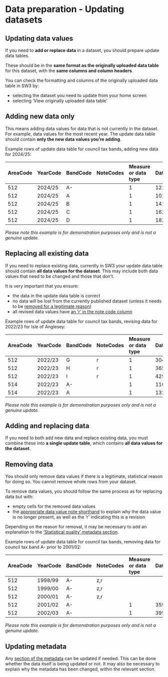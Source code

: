 # Data preparation - Updating datasets

## Updating data values

If you need to **add or replace data** in a dataset, you should prepare update data tables.

These should be in the **same format as the originally uploaded data table** for this dataset, with the **same columns and column headers**.

You can check the formatting and columns of the originally uploaded data table in SW3 by:

- selecting the dataset you need to update from your home screen
- selecting ‘View originally uploaded data table’

## Adding new data only

This means adding data values for data that is not currently in the dataset. For example, data values for the most recent year. The update data table should contain **only the new data values you’re adding**.

Example rows of update data table for council tax bands, adding new data for 2024/25:

| AreaCode | YearCode | BandCode | NoteCodes | Measure or data type | Data    |
| :------- | :------- | :------- | :-------- | :------------------- | :------ |
| 512      | 2024/25  | A-       |           | 1                    | 1216.86 |
| 512      | 2024/25  | A        |           | 1                    | 1014.05 |
| 512      | 2024/25  | B        |           | 1                    | 1419.67 |
| 512      | 2024/25  | C        |           | 1                    | 1622.48 |
| 512      | 2024/25  | D        |           | 1                    | 1825.30 |

_Please note this example is for demonstration purposes only and is not a genuine update._

## Replacing all existing data

If you need to replace existing data, currently in SW3 your update data table should contain **all data values for the dataset**. This may include both data values that need to be changed and those that don’t.

It is very important that you ensure:

- the data in the update data table is correct
- no data will be lost from the currently published dataset (unless it needs to be [removed for a legitimate reason](#guidance-removing-data))
- all revised data values have [an ‘r’ in the note code column](Data-preparation-‐-New-datasets#guidance-notes)

Example rows of update data table for council tax bands, revising data for 2022/23 for Isle of Anglesey:

| AreaCode | YearCode | BandCode | NoteCodes | Measure or data type | Data    |
| :------- | :------- | :------- | :-------- | :------------------- | :------ |
| 512      | 2022/23  | G        | r         | 1                    | 3042.10 |
| 512      | 2022/23  | H        | r         | 1                    | 3650.60 |
| 512      | 2022/23  | I        | r         | 1                    | 4259.03 |
| 514      | 2022/23  | A-       |           | 1                    | 1104.00 |
| 514      | 2022/23  | A        |           | 1                    | 1324.80 |

_Please note this example is for demonstration purposes only and is not a genuine update._

## Adding and replacing data

If you need to both add new data and replace existing data, you must combine these into **a single update table**, which contains **all data values for the dataset**.

## Removing data

You should only remove data values if there is a legitimate, statistical reason for doing so. You cannot remove whole rows from your dataset.

To remove data values, you should follow the same process as for replacing data but with:

- empty cells for the removed data values
- the [appropriate data value note shorthand](Data-preparation-‐-New-datasets#guidance-notes) to explain why the data value is no longer present, as well as the ‘r’ indicating this is a revision

Depending on the reason for removal, it may be necessary to add an explanation to the [‘Statistical quality’ metadata section](Data-preparation-‐-New-datasets#guidance-statistical-quality).

Example rows of update data table for council tax bands, removing data for council tax band A- prior to 2001/02:

| AreaCode | YearCode | BandCode | NoteCodes | Measure or data type | Data   |
| :------- | :------- | :------- | :-------- | :------------------- | :----- |
| 512      | 1998/99  | A-       | z,r       |                      |        |
| 512      | 1999/00  | A-       | z,r       |                      |        |
| 512      | 2000/01  | A-       | z,r       |                      |        |
| 512      | 2001/02  | A-       |           | 1                    | 359.52 |
| 512      | 2002/03  | A-       |           | 1                    | 395.03 |

_Please note this example is for demonstration purposes only and is not a genuine update._

## Updating metadata

Any [section of the metadata](Data-preparation-‐-New-datasets#guidance-metadata) can be updated if needed. This can be done whether the data itself is being updated or not. It may also be necessary to explain why the metadata has been changed, within the relevant section.
